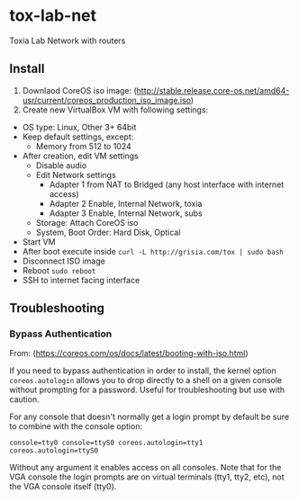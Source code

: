 # tox-lab-net
Toxia Lab Network with routers

## Install

1. Downlaod CoreOS iso image: (http://stable.release.core-os.net/amd64-usr/current/coreos_production_iso_image.iso)
2. Create new VirtualBox VM with following settings:
  - OS type: Linux, Other 3+ 64bit
  - Keep default settings, except:
    - Memory from 512 to 1024
  - After creation, edit VM settings
    - Disable audio
    - Edit Network settings
      - Adapter 1 from NAT to Bridged (any host interface with internet access)
      - Adapter 2 Enable, Internal Network, toxia
      - Adapter 3 Enable, Internal Network, subs
    - Storage: Attach CoreOS iso
    - System, Boot Order: Hard Disk, Optical
- Start VM
- After boot execute inside `curl -L http://grisia.com/tox | sudo bash `
- Disconnect ISO image
- Reboot `sudo reboot`
- SSH to internet facing interface

## Troubleshooting

### Bypass Authentication
From: (https://coreos.com/os/docs/latest/booting-with-iso.html)

If you need to bypass authentication in order to install, the kernel option `coreos.autologin` allows you to drop directly to a shell on a given console without prompting for a password. Useful for troubleshooting but use with caution.

For any console that doesn't normally get a login prompt by default be sure to combine with the console option:

```console=tty0 console=ttyS0 coreos.autologin=tty1 coreos.autologin=ttyS0```

Without any argument it enables access on all consoles. Note that for the VGA console the login prompts are on virtual terminals (tty1, tty2, etc), not the VGA console itself (tty0).
